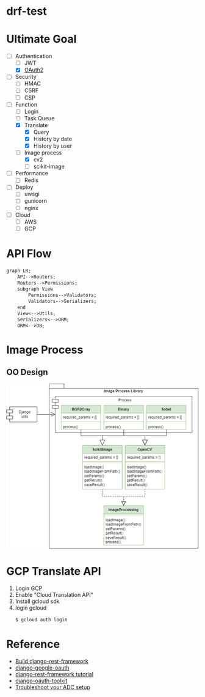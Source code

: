 # drf-test

# Ultimate Goal

- [ ] Authentication
    - [ ] JWT
    - [x] [OAuth2](https://pylessons.com/django-google-oauth)
- [ ] Security
    - [ ] HMAC
    - [ ] CSRF
    - [ ] CSP
- [ ] Function
    - [ ] Login
    - [ ] Task Queue
    - [x] Translate
        - [x] Query
        - [x] History by date
        - [x] History by user
    - [ ] Image process
        - [x] cv2
        - [ ] scikit-image
- [ ] Performance
    - [ ] Redis
- [ ] Deploy
    - [ ] uwsgi
    - [ ] gunicorn
    - [ ] nginx
- [ ] Cloud
    - [ ] AWS
    - [ ] GCP

# API Flow

```mermaid
graph LR;
    API-->Routers;
    Routers-->Permissions;
    subgraph View
        Permissions-->Validators;
        Validators-->Serializers;
    end
    View<-->Utils;
    Serializers<-->ORM;
    ORM<-->DB;
```
# Image Process

## OO Design

![image-process](./github/image-process.png)

# GCP Translate API

1. Login GCP
2. Enable "Cloud Translation API"
3. Install gcloud sdk
4. login gcloud
    ```bash
    $ gcloud auth login
    ```

# Reference

- [Build django-rest-framework](https://medium.com/bandai%E7%9A%84%E6%A9%9F%E5%99%A8%E5%AD%B8%E7%BF%92%E7%AD%86%E8%A8%98/%E6%89%8B%E6%8A%8A%E6%89%8B%E7%A8%8B%E5%BC%8F%E5%AF%A6%E4%BD%9C%E5%88%86%E4%BA%AB%E7%B3%BB%E5%88%97-%E5%BB%BA%E6%A7%8B-django-rest-framework-drf-api-bf7e6e1997e4)
- [django-google-oauth](https://pylessons.com/django-google-oauth)
- [django-rest-framework tutorial](https://www.django-rest-framework.org/tutorial/quickstart/)
- [django-oauth-toolkit](https://django-oauth-toolkit.readthedocs.io/en/latest/getting_started.html)
- [Troubleshoot your ADC setup](https://cloud.google.com/docs/authentication/troubleshoot-adc#user-creds-client-based)
